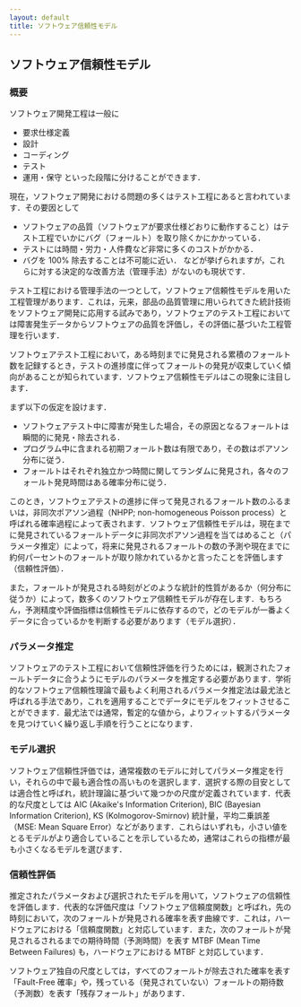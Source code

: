 ```yaml
---
layout: default
title: ソフトウェア信頼性モデル
---
```


## ソフトウェア信頼性モデル

### 概要

ソフトウェア開発工程は一般に
- 要求仕様定義
- 設計
- コーディング
- テスト
- 運用・保守
といった段階に分けることができます．

現在，ソフトウェア開発における問題の多くはテスト工程にあると言われています．その要因として
- ソフトウェアの品質（ソフトウェアが要求仕様どおりに動作すること）はテスト工程でいかにバグ（フォールト）を取り除くかにかかっている．
- テストには時間・労力・人件費など非常に多くのコストがかかる．
- バグを 100% 除去することは不可能に近い．
などが挙げられますが，これらに対する決定的な改善方法（管理手法）がないのも現状です．

テスト工程における管理手法の一つとして，ソフトウェア信頼性モデルを用いた工程管理があります．これは，元来，部品の品質管理に用いられてきた統計技術をソフトウェア開発に応用する試みであり，ソフトウェアのテスト工程においては障害発生データからソフトウェアの品質を評価し，その評価に基づいた工程管理を行います．

ソフトウェアテスト工程において，ある時刻までに発見される累積のフォールト数を記録するとき，テストの進捗度に伴ってフォールトの発見が収束していく傾向があることが知られています．ソフトウェア信頼性モデルはこの現象に注目します．

まず以下の仮定を設けます．
- ソフトウェアテスト中に障害が発生した場合，その原因となるフォールトは瞬間的に発見・除去される．
- プログラム中に含まれる初期フォールト数は有限であり，その数はポアソン分布に従う．
- フォールトはそれぞれ独立かつ時間に関してランダムに発見され，各々のフォールト発見時間はある確率分布に従う．

このとき，ソフトウェアテストの進捗に伴って発見されるフォールト数のふるまいは，非同次ポアソン過程（NHPP; non-homogeneous Poisson process）と呼ばれる確率過程によって表されます．ソフトウェア信頼性モデルは，現在までに発見されているフォールトデータに非同次ポアソン過程を当てはめること（パラメータ推定）によって，将来に発見されるフォールトの数の予測や現在までに約何パーセントのフォールトが取り除かれているかと言ったことを評価します（信頼性評価）．

また，フォールトが発見される時刻がどのような統計的性質があるか（何分布に従うか）によって，数多くのソフトウェア信頼性モデルが存在します．もちろん，予測精度や評価指標は信頼性モデルに依存するので，どのモデルが一番よくデータに合っているかを判断する必要があります（モデル選択）．

### パラメータ推定

ソフトウェアのテスト工程において信頼性評価を行うためには，観測されたフォールトデータに合うようにモデルのパラメータを推定する必要があります．学術的なソフトウェア信頼性理論で最もよく利用されるパラメータ推定法は最尤法と呼ばれる手法であり，これを適用することでデータにモデルをフィットさせることができます．最尤法では通常，暫定的な値から，よりフィットするパラメータを見つけていく繰り返し手順を行うことになります．

### モデル選択

ソフトウェア信頼性評価では，通常複数のモデルに対してパラメータ推定を行い，それらの中で最も適合性の高いものを選択します．選択する際の目安としては適合性と呼ばれ，統計理論に基づいて幾つかの尺度が定義されています．代表的な尺度としては AIC (Akaike's Information Criterion), BIC (Bayesian Information Criterion), KS (Kolmogorov-Smirnov) 統計量，平均二乗誤差（MSE: Mean Square Error）などがあります．これらはいずれも，小さい値をとるモデルがより適合していることを示しているため，通常はこれらの指標が最も小さくなるモデルを選びます．

### 信頼性評価

推定されたパラメータおよび選択されたモデルを用いて，ソフトウェアの信頼性を評価します．代表的な評価尺度は「ソフトウェア信頼度関数」と呼ばれ，先の時刻において，次のフォールトが発見される確率を表す曲線です．これは，ハードウェアにおける「信頼度関数」と対応しています．また，次のフォールトが発見されるされるまでの期待時間（予測時間）を表す MTBF (Mean Time Between Failures) も，ハードウェアにおける MTBF と対応しています．

ソフトウェア独自の尺度としては，すべてのフォールトが除去された確率を表す「Fault-Free 確率」や，残っている（発見されていない）フォールトの期待数（予測数）を表す「残存フォールト」があります．

